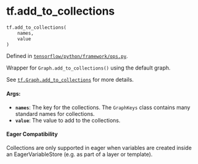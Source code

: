<div itemscope itemtype="http://developers.google.com/ReferenceObject">
<meta itemprop="name" content="tf.add_to_collections" />
<meta itemprop="path" content="Stable" />
</div>

# tf.add_to_collections

``` python
tf.add_to_collections(
    names,
    value
)
```



Defined in [`tensorflow/python/framework/ops.py`](https://www.tensorflow.org/code/tensorflow/python/framework/ops.py).

Wrapper for `Graph.add_to_collections()` using the default graph.

See <a href="../tf/Graph.md#add_to_collections"><code>tf.Graph.add_to_collections</code></a>
for more details.

#### Args:

* <b>`names`</b>: The key for the collections. The `GraphKeys` class
    contains many standard names for collections.
* <b>`value`</b>: The value to add to the collections.



#### Eager Compatibility
Collections are only supported in eager when variables are created inside an
EagerVariableStore (e.g. as part of a layer or template).

